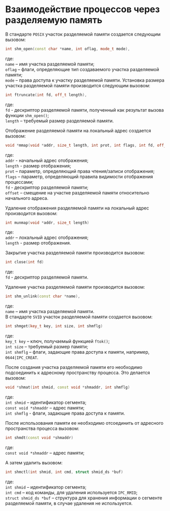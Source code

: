 # Взаимодействие процессов через разделяемую память

В стандарте `POSIX` участок разделяемой памяти создается следующим вызовом:
```C++
int shm_open(const char *name, int oflag, mode_t mode),
```
где:</br>
`name` – имя участка разделяемой памяти;</br>
`oflag` – флаги, определяющие тип создаваемого участка разделяемой памяти;</br>
`mode` – права доступа к участку разделяемой памяти.
Установка размера участка разделяемой памяти производится следующим вызовом:</br>
```C++
int ftruncate(int fd, off_t length),
```
где:</br>
`fd` - дескриптор разделяемой памяти, полученный как результат вызова функции `shm_open()`;</br>
`length` – требуемый размер разделяемой памяти.

Отображение разделяемой памяти на локальный адрес создается вызовом:
```C++
void *mmap(void *addr, size_t length, int prot, int flags, int fd, off_t offset)
```
где:</br>
`addr` - начальный адрес отображения;</br>
`length` - размер отображения;</br>
`prot` – параметр, определяющий права чтения/записи отображения;</br>
`flags` – параметр, определяющий правила видимости отображения процессами;</br>
`fd` - дескриптор разделяемой памяти;</br>
`offset` – смещение на участке разделяемой памяти относительно начального адреса.</br>

Удаление отображения разделяемой памяти на локальный адрес производится вызовом:
```C++
int munmap(void *addr, size_t length)
```
где:</br>
`addr` – локальный адрес отображения;</br>
`length` -  размер отображения.</br>

Закрытие участка разделяемой памяти производится вызовом:
```C++
int close(int fd)
```
где:</br>
`fd` - дескриптор разделяемой памяти.

Удаление участка разделяемой памяти производится вызовом:
```C++
int shm_unlink(const char *name),
```
где:</br>
`name` – имя участка разделяемой памяти.</br>
В стандарте `SVID` участок разделяемой памяти создается вызовом:
```C++
int shmget(key_t key, int size, int shmflg)
```
где:</br>
`key_t key` – ключ, получаемый функцией `ftok()`;</br>
`int size` – требуемый размер памяти;</br>
`int shmflg` – флаги, задающие права доступа к памяти, например, `0644|IPC_CREAT`.

После создания участка разделяемой памяти его необходимо подсоединить к адресному пространству процесса. Это делается вызовом:
```C++
void *shmat(int shmid, const void *shmaddr, int shmflg)
```
где:</br>
`int shmid` – идентификатор сегмента;</br>
`const void *shmaddr` – адрес памяти;</br>
`int shmflg` - флаги, задающие права доступа к памяти.</br>

После использования памяти ее необходимо отсоединить от адресного пространства процесса вызовом:
```C++
int shmdt(const void *shmaddr)
```
где:</br>
`const void *shmaddr` – адрес памяти;</br>

А затем удалить вызовом:
```C++
int shmctl(int shmid, int cmd, struct shmid_ds *buf)
```
где:</br>
`int shmid` – идентификатор сегмента;</br>
`int cmd` – код команды, для удаления используется `IPC_RMID`;</br>
`struct shmid_ds *buf` – структура для хранения информации о сегменте разделяемой памяти, в случае удаления не используется.
